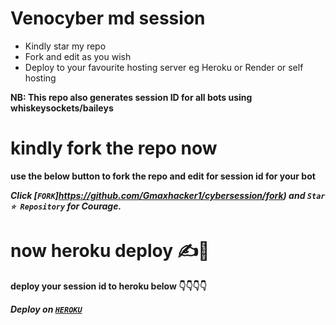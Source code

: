 # Venocyber md session
- Kindly star my repo
- Fork and edit as you wish
- Deploy to your favourite hosting server eg Heroku or Render or self hosting

<strong>NB:<strong/> This repo also generates session ID for all bots using whiskeysockets/baileys

# kindly fork the repo now
use the below button to fork the repo and edit for session id for your bot

***Click [`FORK`]https://github.com/Gmaxhacker1/cybersession/fork) and `Star ⭐ Repository` for Courage.***

# now heroku deploy ✍️👋
deploy your session id to heroku below 👇👇👇👇

***Deploy on [`HEROKU`](https://dashboard.heroku.com/new?template=https%3A%2F%2Fgithub.com%2FGmaxhacker1/cybersession)***
